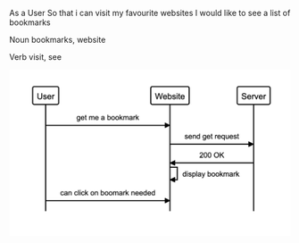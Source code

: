 As a User
So that i can visit my favourite websites
I would like to see a list of bookmarks

Noun
bookmarks, website

Verb
visit, see

![Test Image 1](screenshot.PNG)